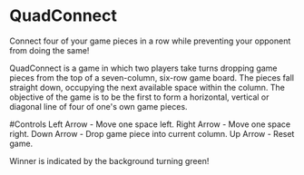 # QuadConnect

Connect four of your game pieces in a row while preventing your opponent from doing the same!

QuadConnect is a game in which two players take turns dropping game pieces from the top of a seven-column, six-row game board. The pieces fall straight down, occupying the next available space within the column. The objective of the game is to be the first to form a horizontal, vertical or diagonal line of four of one's own game pieces.

#Controls
Left Arrow  - Move one space left.
Right Arrow - Move one space right.
Down Arrow  - Drop game piece into current column.
Up Arrow    - Reset game.

Winner is indicated by the background turning green!
